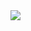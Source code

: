 <a href="https://github.com/anuraghazra/github-readme-stats">
  <img align="left" src="https://github-stats-evirunurm.vercel.app/api/languages.js?username=takeshiemoto" />
</a>
